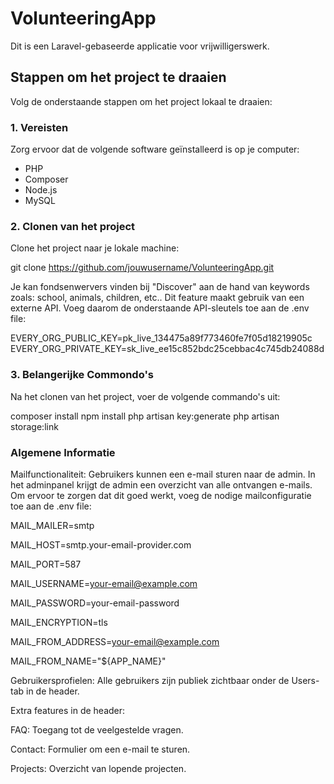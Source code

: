 # VolunteeringApp

Dit is een Laravel-gebaseerde applicatie voor vrijwilligerswerk. 

## Stappen om het project te draaien

Volg de onderstaande stappen om het project lokaal te draaien:

### 1. Vereisten

Zorg ervoor dat de volgende software geïnstalleerd is op je computer:
- PHP
- Composer
- Node.js
- MySQL

### 2. Clonen van het project

Clone het project naar je lokale machine:

git clone https://github.com/jouwusername/VolunteeringApp.git

Je kan fondsenwervers vinden bij "Discover" aan de hand van keywords zoals: school, animals, children, etc..
Dit feature maakt gebruik van een externe API. Voeg daarom de onderstaande API-sleutels toe aan de .env file:

EVERY_ORG_PUBLIC_KEY=pk_live_134475a89f773460fe7f05d18219905c
EVERY_ORG_PRIVATE_KEY=sk_live_ee15c852bdc25cebbac4c745db24088d

### 3. Belangerijke Commondo's
Na het clonen van het project, voer de volgende commando's uit:

composer install
npm install
php artisan key:generate
php artisan storage:link

### Algemene Informatie

Mailfunctionaliteit: Gebruikers kunnen een e-mail sturen naar de admin. In het adminpanel krijgt de admin een overzicht van alle ontvangen e-mails.
Om ervoor te zorgen dat dit goed werkt, voeg de nodige mailconfiguratie toe aan de .env file:

MAIL_MAILER=smtp

MAIL_HOST=smtp.your-email-provider.com

MAIL_PORT=587

MAIL_USERNAME=your-email@example.com

MAIL_PASSWORD=your-email-password

MAIL_ENCRYPTION=tls

MAIL_FROM_ADDRESS=your-email@example.com

MAIL_FROM_NAME="${APP_NAME}"

Gebruikersprofielen: Alle gebruikers zijn publiek zichtbaar onder de Users-tab in de header.

Extra features in de header:

FAQ: Toegang tot de veelgestelde vragen.

Contact: Formulier om een e-mail te sturen.

Projects: Overzicht van lopende projecten.

